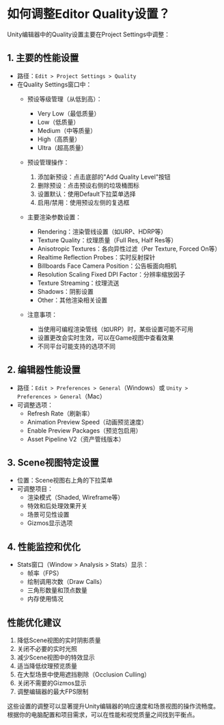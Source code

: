 # 如何调整Editor Quality设置？

Unity编辑器中的Quality设置主要在Project Settings中调整：

## 1. 主要的性能设置
- 路径：`Edit > Project Settings > Quality`
- 在Quality Settings窗口中：
  - 预设等级管理（从低到高）：
    - Very Low（最低质量）
    - Low（低质量）
    - Medium（中等质量）
    - High（高质量）
    - Ultra（超高质量）
  
  - 预设管理操作：
    1. 添加新预设：点击底部的"Add Quality Level"按钮
    2. 删除预设：点击预设右侧的垃圾桶图标
    3. 设置默认：使用Default下拉菜单选择
    4. 启用/禁用：使用预设左侧的复选框

  - 主要渲染参数设置：
    - Rendering：渲染管线设置（如URP、HDRP等）
    - Texture Quality：纹理质量（Full Res, Half Res等）
    - Anisotropic Textures：各向异性过滤（Per Texture, Forced On等）
    - Realtime Reflection Probes：实时反射探针
    - Billboards Face Camera Position：公告板面向相机
    - Resolution Scaling Fixed DPI Factor：分辨率缩放因子
    - Texture Streaming：纹理流送
    - Shadows：阴影设置
    - Other：其他渲染相关设置

  - 注意事项：
    - 当使用可编程渲染管线（如URP）时，某些设置可能不可用
    - 设置更改会实时生效，可以在Game视图中查看效果
    - 不同平台可能支持的选项不同

## 2. 编辑器性能设置
- 路径：`Edit > Preferences > General`（Windows）或 `Unity > Preferences > General`（Mac）
- 可调整选项：
  - Refresh Rate（刷新率）
  - Animation Preview Speed（动画预览速度）
  - Enable Preview Packages（预览包启用）
  - Asset Pipeline V2（资产管线版本）

## 3. Scene视图特定设置
- 位置：Scene视图右上角的下拉菜单
- 可调整项目：
  - 渲染模式（Shaded, Wireframe等）
  - 特效和后处理效果开关
  - 场景可见性设置
  - Gizmos显示选项

## 4. 性能监控和优化
- Stats窗口（Window > Analysis > Stats）显示：
  - 帧率（FPS）
  - 绘制调用次数（Draw Calls）
  - 三角形数量和顶点数量
  - 内存使用情况

## 性能优化建议
1. 降低Scene视图的实时阴影质量
2. 关闭不必要的实时光照
3. 减少Scene视图中的特效显示
4. 适当降低纹理预览质量
5. 在大型场景中使用遮挡剔除（Occlusion Culling）
6. 关闭不需要的Gizmos显示
7. 调整编辑器的最大FPS限制

这些设置的调整可以显著提升Unity编辑器的响应速度和场景视图的操作流畅度。根据你的电脑配置和项目需求，可以在性能和视觉质量之间找到平衡点。 